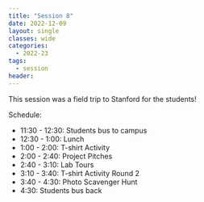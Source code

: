 ```yaml
---
title: "Session 8"
date: 2022-12-09
layout: single
classes: wide
categories:
  - 2022-23
tags:
  - session
header:
---
```


This session was a field trip to Stanford for the students!

Schedule:
- 11:30 - 12:30: Students bus to campus
- 12:30 - 1:00: Lunch
- 1:00 - 2:00: T-shirt Activity
- 2:00 - 2:40: Project Pitches
- 2:40 - 3:10: Lab Tours
- 3:10 - 3:40: T-shirt Activity Round 2
- 3:40 - 4:30: Photo Scavenger Hunt
- 4:30: Students bus back
